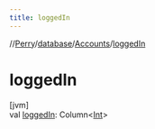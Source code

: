 ```yaml
---
title: loggedIn
---
```

//[Perry](../../../index.html)/[database](../index.html)/[Accounts](index.html)/[loggedIn](logged-in.html)



# loggedIn



[jvm]\
val [loggedIn](logged-in.html): Column&lt;[Int](https://kotlinlang.org/api/latest/jvm/stdlib/kotlin/-int/index.html)&gt;




